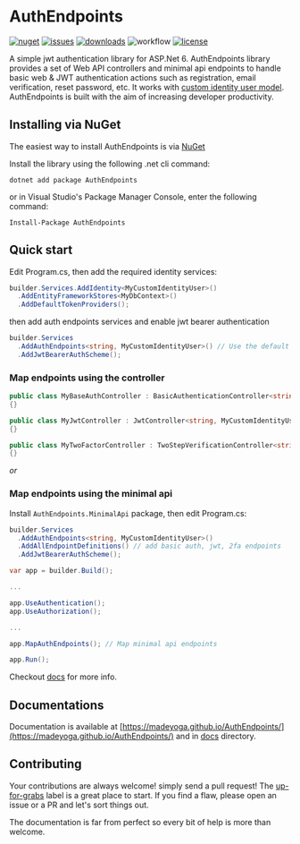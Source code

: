 # AuthEndpoints
[![nuget](https://img.shields.io/nuget/v/AuthEndpoints?label=version&logo=NuGet&style=flat-square)](https://www.nuget.org/packages/AuthEndpoints/)
[![issues](https://img.shields.io/github/issues/madeyoga/AuthEndpoints?color=blue&logo=github&style=flat-square)](https://github.com/madeyoga/AuthEndpoints/issues)
[![downloads](https://img.shields.io/nuget/dt/AuthEndpoints?color=blue&style=flat-square&logo=nuget)](https://www.nuget.org/packages/AuthEndpoints/)
![workflow](https://github.com/madeyoga/AuthEndpoints/actions/workflows/dotnet.yml/badge.svg)
[![license](https://img.shields.io/github/license/madeyoga/AuthEndpoints?color=blue&style=flat-square&logo=github)](https://github.com/madeyoga/AuthEndpoints/blob/main/LICENSE)

A simple jwt authentication library for ASP.Net 6. AuthEndpoints library provides a set of Web API controllers and minimal api endpoints to handle basic web & JWT authentication actions such as registration, email verification, reset password, etc. It works with [custom identity user model](https://docs.microsoft.com/en-us/aspnet/core/security/authentication/customize-identity-model?view=aspnetcore-6.0#custom-user-data). AuthEndpoints is built with the aim of increasing developer productivity.

## Installing via NuGet
The easiest way to install AuthEndpoints is via [NuGet](https://www.nuget.org/packages/AuthEndpoints/)

Install the library using the following .net cli command:

```
dotnet add package AuthEndpoints
```

or in Visual Studio's Package Manager Console, enter the following command:

```
Install-Package AuthEndpoints
```

## Quick start
Edit Program.cs, then add the required identity services:

```cs
builder.Services.AddIdentity<MyCustomIdentityUser>()
  .AddEntityFrameworkStores<MyDbContext>()
  .AddDefaultTokenProviders();
```

then add auth endpoints services and enable jwt bearer authentication

```cs
builder.Services
  .AddAuthEndpoints<string, MyCustomIdentityUser>() // Use the default and minimum config
  .AddJwtBearerAuthScheme();
```

### Map endpoints using the controller
```cs
public class MyBaseAuthController : BasicAuthenticationController<string, MyCustomIdentityUser>
{}

public class MyJwtController : JwtController<string, MyCustomIdentityUser>
{}

public class MyTwoFactorController : TwoStepVerificationController<string, MyCustomIdentityUser>
{}
```
_or_ 

### Map endpoints using the minimal api
Install `AuthEndpoints.MinimalApi` package, then edit Program.cs:

```cs
builder.Services
  .AddAuthEndpoints<string, MyCustomIdentityUser>()
  .AddAllEndpointDefinitions() // add basic auth, jwt, 2fa endpoints
  .AddJwtBearerAuthScheme();

var app = builder.Build();

...

app.UseAuthentication();
app.UseAuthorization();

...

app.MapAuthEndpoints(); // Map minimal api endpoints

app.Run();
```

Checkout [docs](https://madeyoga.github.io/AuthEndpoints/wiki/get-started.html) for more info.

## Documentations
Documentation is available at [https://madeyoga.github.io/AuthEndpoints/](https://madeyoga.github.io/AuthEndpoints/) and in [docs](https://github.com/madeyoga/AuthEndpoints/tree/main/docs) directory.

## Contributing
Your contributions are always welcome! simply send a pull request! The [up-for-grabs](https://github.com/madeyoga/AuthEndpoints/labels/up-for-grabs) label is a great place to start. If you find a flaw, please open an issue or a PR and let's sort things out.

The documentation is far from perfect so every bit of help is more than welcome.
